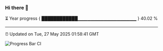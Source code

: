 ### Hi there 👋

⏳ Year progress { ████████████▁▁▁▁▁▁▁▁▁▁▁▁▁▁▁▁▁▁ } 40.02 %

---

⏰ Updated on Tue, 27 May 2025 01:58:41 GMT

![Progress Bar CI](https://github.com/ZhaoGui/ZhaoGui/workflows/Progress%20Bar%20CI/badge.svg)
